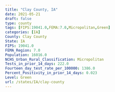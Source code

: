 ```yaml
---
title: "Clay County, IA"
date: 2021-05-21
draft: false
type: county
tags: [FIPS:19041.0,FEMA:7.0,Micropolitan,Green]
categories: [IA]
County: Clay County
State: IA
FIPS: 19041.0
FEMA_Region: 7.0
Population: 16016.0
NCHS_Urban_Rural_Classification: Micropolitan
Tests_in_prior_14_days: 222.0
Fourteen_day_test_rate_per_100000: 1386.0
Percent_Positivity_in_prior_14_days: 0.023
Level: Green
url: /states/IA/clay-county
---
```



